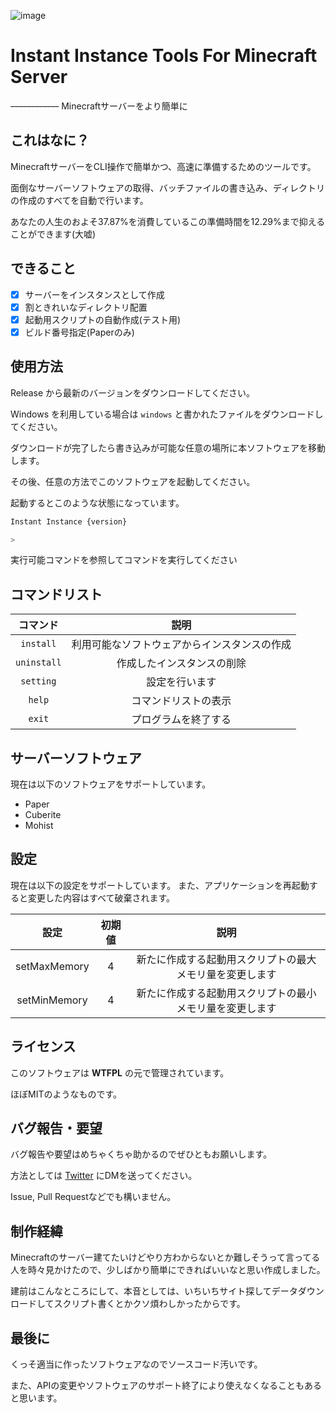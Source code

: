 ![image](https://user-images.githubusercontent.com/85651386/133928454-4c7ff1e9-7836-4aea-a0b0-0db26c21cf42.png)

# Instant Instance Tools For Minecraft Server
~~------------~~ Minecraftサーバーをより簡単に

## これはなに？

MinecraftサーバーをCLI操作で簡単かつ、高速に準備するためのツールです。

面倒なサーバーソフトウェアの取得、バッチファイルの書き込み、ディレクトリの作成のすべてを自動で行います。

あなたの人生のおよそ37.87%を消費しているこの準備時間を12.29%まで抑えることができます(大嘘)

## できること

- [x] サーバーをインスタンスとして作成
- [x] 割ときれいなディレクトリ配置
- [x] 起動用スクリプトの自動作成(テスト用)
- [x] ビルド番号指定(Paperのみ)

## 使用方法

Release から最新のバージョンをダウンロードしてください。

Windows を利用している場合は ``windows`` と書かれたファイルをダウンロードしてください。

ダウンロードが完了したら書き込みが可能な任意の場所に本ソフトウェアを移動します。

その後、任意の方法でこのソフトウェアを起動してください。

起動するとこのような状態になっています。

```bash
Instant Instance {version}

>
```

実行可能コマンドを参照してコマンドを実行してください

## コマンドリスト

| コマンド | 説明 |
|:--:|:--:|
|``install``| 利用可能なソフトウェアからインスタンスの作成 |
|``uninstall``| 作成したインスタンスの削除 |
|``setting``| 設定を行います |
|``help``| コマンドリストの表示 |
|``exit``| プログラムを終了する |

## サーバーソフトウェア

現在は以下のソフトウェアをサポートしています。

- Paper
- Cuberite
- Mohist

## 設定

現在は以下の設定をサポートしています。
また、アプリケーションを再起動すると変更した内容はすべて破棄されます。

|設定|初期値|説明|
|:-:|:-:|:-:|
|setMaxMemory|4|新たに作成する起動用スクリプトの最大メモリ量を変更します|
|setMinMemory|4|新たに作成する起動用スクリプトの最小メモリ量を変更します|

## ライセンス

このソフトウェアは **WTFPL** の元で管理されています。

ほぼMITのようなものです。

## バグ報告・要望

バグ報告や要望はめちゃくちゃ助かるのでぜひともお願いします。

方法としては [Twitter](https://twitter.com/rokuosan_dev) にDMを送ってください。

Issue, Pull Requestなどでも構いません。

## 制作経緯

Minecraftのサーバー建てたいけどやり方わからないとか難しそうって言ってる人を時々見かけたので、少しばかり簡単にできればいいなと思い作成しました。

建前はこんなところにして、本音としては、いちいちサイト探してデータダウンロードしてスクリプト書くとかクソ煩わしかったからです。

## 最後に

くっそ適当に作ったソフトウェアなのでソースコード汚いです。

また、APIの変更やソフトウェアのサポート終了により使えなくなることもあると思います。
